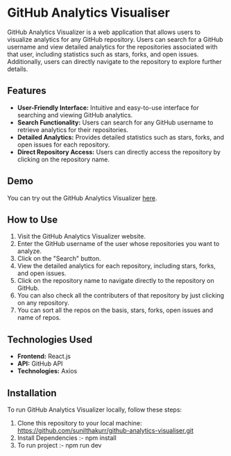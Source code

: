# GitHub Analytics Visualiser

GitHub Analytics Visualizer is a web application that allows users to visualize analytics for any GitHub repository. Users can search for a GitHub username and view detailed analytics for the repositories associated with that user, including statistics such as stars, forks, and open issues. Additionally, users can directly navigate to the repository to explore further details.

## Features

- **User-Friendly Interface:** Intuitive and easy-to-use interface for searching and viewing GitHub analytics.
- **Search Functionality:** Users can search for any GitHub username to retrieve analytics for their repositories.
- **Detailed Analytics:** Provides detailed statistics such as stars, forks, and open issues for each repository.
- **Direct Repository Access:** Users can directly access the repository by clicking on the repository name.

## Demo

You can try out the GitHub Analytics Visualizer [here](https://github-analytics-visualiser.netlify.app/).

## How to Use

1. Visit the GitHub Analytics Visualizer website.
2. Enter the GitHub username of the user whose repositories you want to analyze.
3. Click on the "Search" button.
4. View the detailed analytics for each repository, including stars, forks, and open issues.
5. Click on the repository name to navigate directly to the repository on GitHub.
6. You can also check all the contributers of that repository by just clicking on any repository.
7. You can sort all the repos on the basis, stars, forks, open issues and name of repos.

## Technologies Used

- **Frontend:** React.js
- **API:** GitHub API
- **Technologies:** Axios

## Installation

To run GitHub Analytics Visualizer locally, follow these steps:

1. Clone this repository to your local machine:  https://github.com/sunilthakurr/github-analytics-visualiser.git
2. Install Dependencies :- npm install
3. To run project :- npm run dev
